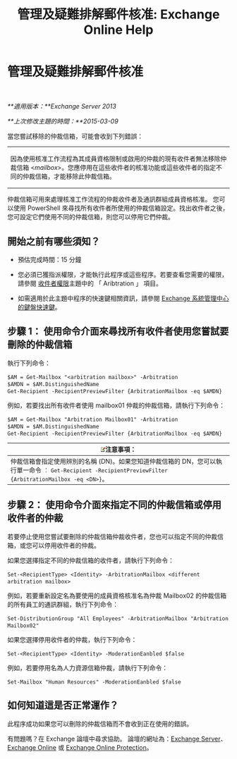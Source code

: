 ﻿---
title: '管理及疑難排解郵件核准: Exchange Online Help'
TOCTitle: 管理及疑難排解郵件核准
ms:assetid: 860df43f-a05b-4da3-83f1-68d3123a923d
ms:mtpsurl: https://technet.microsoft.com/zh-tw/library/Dd298110(v=EXCHG.150)
ms:contentKeyID: 52062566
ms.date: 05/23/2018
mtps_version: v=EXCHG.150
ms.translationtype: MT
---

# 管理及疑難排解郵件核准

 

_**適用版本：**Exchange Server 2013_

_**上次修改主題的時間：**2015-03-09_

當您嘗試移除的仲裁信箱，可能會收到下列錯誤：


<table>
<colgroup>
<col style="width: 100%" />
</colgroup>
<tbody>
<tr class="odd">
<td><p>因為使用核准工作流程為其成員資格限制或啟用的仲裁的現有收件者無法移除仲裁信箱 &lt;<em>mailbox</em>&gt;。您應停用在這些收件者的核准功能或這些收件者的指定不同的仲裁信箱，才能移除此仲裁信箱。</p></td>
</tr>
</tbody>
</table>


仲裁信箱可用來處理核准工作流程的仲裁收件者及通訊群組成員資格核准。 您可以使用 PowerShell 來尋找所有收件者所使用的仲裁信箱設定。找出收件者之後，您可設定它們使用不同的仲裁信箱，則您可以停用它們仲裁。

## 開始之前有哪些須知？

  - 預估完成時間：15 分鐘

  - 您必須已獲指派權限，才能執行此程序或這些程序。若要查看您需要的權限，請參閱 [收件者權限](recipients-permissions-exchange-2013-help.md)主題中的 「 Aribtration 」 項目。

  - 如需適用於此主題中程序的快速鍵相關資訊，請參閱 [Exchange 系統管理中心的鍵盤快速鍵](keyboard-shortcuts-in-the-exchange-admin-center-exchange-online-protection-help.md)。

## 步驟 1： 使用命令介面來尋找所有收件者使用您嘗試要刪除的仲裁信箱

執行下列命令：

    $AM = Get-Mailbox "<arbitration mailbox>" -Arbitration
    $AMDN = $AM.DistinguishedName
    Get-Recipient -RecipientPreviewFilter {ArbitrationMailbox -eq $AMDN}

例如，若要找出所有收件者使用 mailbox01 仲裁的仲裁信箱，請執行下列命令：

    $AM = Get-Mailbox "Arbitration Mailbox01" -Arbitration
    $AMDN = $AM.DistinguishedName
    Get-Recipient -RecipientPreviewFilter {ArbitrationMailbox -eq $AMDN}

<table>
<thead>
<tr class="header">
<th><img src="images/Bb124558.note(EXCHG.150).gif" title="注意事項" alt="注意事項" />注意事項：</th>
</tr>
</thead>
<tbody>
<tr class="odd">
<td>仲裁信箱會指定使用辨別的名稱 (DN)。如果您知道仲裁信箱的 DN，您可以執行單一命令 ︰ <code>Get-Recipient -RecipientPreviewFilter {ArbitrationMailbox -eq &lt;DN&gt;}</code>。</td>
</tr>
</tbody>
</table>


## 步驟 2： 使用命令介面來指定不同的仲裁信箱或停用收件者的仲裁

若要停止使用您嘗試要刪除的仲裁信箱仲裁收件者，您也可以指定不同的仲裁信箱，或您可以停用收件者的仲裁。

如果您選擇指定不同的仲裁信箱的收件者，請執行下列命令：

    Set-<RecipientType> <Identity> -ArbitrationMailbox <different arbitration mailbox>

例如，若要重新設定名為要使用的成員資格核准名為仲裁 Mailbox02 的仲裁信箱的所有員工的通訊群組，執行下列命令：

    Set-DistributionGroup "All Employees" -ArbitrationMailbox "Arbitration Mailbox02"

如果您選擇停用收件者的仲裁，執行下列命令：

    Set-<RecipientType> <Identity> -ModerationEanbled $false

例如，若要停用名為人力資源信箱仲裁，請執行下列命令：

    Set-Mailbox "Human Resources" -ModerationEanbled $false

## 如何知道這是否正常運作？

此程序成功如果您可以刪除的仲裁信箱而不會收到正在使用的錯誤。

有問題嗎？在 Exchange 論壇中尋求協助。 論壇的網址為：[Exchange Server](https://go.microsoft.com/fwlink/p/?linkid=60612)、 [Exchange Online](https://go.microsoft.com/fwlink/p/?linkid=267542) 或 [Exchange Online Protection](https://go.microsoft.com/fwlink/p/?linkid=285351)。

